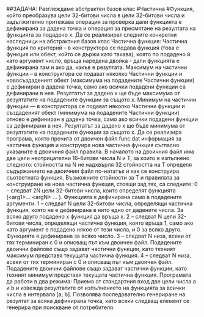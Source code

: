 ##ЗАДАЧА: 
Разглеждаме абстрактен базов клас #Частична #Функция, който преобразува цели 32-битови числа в цели 32-битови числа и задължително притежава операция за проверка дали функцията е дефинирана за дадена точка и операция за пресмятане на резултата на функцията за подадено x.
Да се реализират следните конкретни наследници на абстрактния базов клас Частична функция:
Частична функция по критерий – в конструктора се подава функция (това е функция или обект, който се държи като такава), която по подадено ѝ като аргумент число, връща наредена двойка - дали функцията е дефинирана там и ако да, какъв е резултата.
Максимум на частични функции  – в конструктора се подават няколко Частични функции и новосъздаденият обект (максимума на подадените Частични функции) е дефиниран в дадена точка, само ако всички подадени функции са дефинирани в нея. Резултатът за дадено x ще бъде максимума от резултатите на подадените функции за същото x.
Минимум на частични функции –– в конструктора се подават няколко Частични функции и създаденият обект (минимума на подадените Частични функции) отново е дефиниран в дадена точка, само ако всички подадени функции са дефинирани в нея. Резултатът за дадено x ще бъде минимума от резултатите на подадените функции за същото x.
Да се реализира програма, която прочита от двоичен файл func.dat информация за частична функция и конструира нова частична функция съгласно указаните в двоичния файл правила.
В началото на двоичния файл има две цели неотрицателни 16-битови числа N и T, за които е изпълнено следното:
стойността на N не надхвърля 32
стойността на T определя съдържанието на двоичния файл по-нататък и как се конструира съответната функция. Възможните стойности за Т и правилата за конструиране на нова частична функция, стоящи зад тях, са следните:
0 – следват 2N цели 32-битови числа, които определят функцията (<аrg1>... <аrgN> <res1> ... <resN>). Функцията е дефинирана само в подадените аргументи.
1 – следват N цели 32-битови числа, определящи частична функция, която не е дефинирана в нито едно от дадените числа. За всяко друго подадено x функция да връща x.
2 – следват N цели 32-битови числа, определящи частична функция, която връща 1, само ако като аргумент е подадено някое от тези числа, и 0 за всяко друго. Функцията е дефинирана за всяко число.
3 – следват N низа, всеки от тях терминиран с 0 и описващ път към двоичен файл. Подадените двоични файлове също задават частични функции, като техният максимум представя текущата частична функция.
4 – следват N низа, всеки от тях терминиран с 0 и описващ път към двоичен файл. Подадените двоични файлове също задават частични функции, като техният минимум представя текущата частична функция.
Програмата да работи в два режима:
Приема от стандартния вход две цели числа a и b и извежда резултатите от изпълнението на функцията за всички числа в интервала [a; b].
Позволява последователно генериране на резултат за всяка дефинирана точка, като всеки следващ елемент се генерира при поискване от потребителя.
